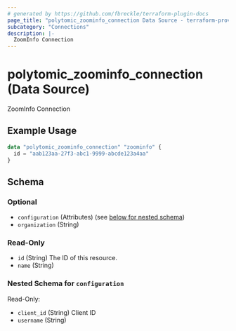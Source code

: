 ```yaml
---
# generated by https://github.com/fbreckle/terraform-plugin-docs
page_title: "polytomic_zoominfo_connection Data Source - terraform-provider-polytomic"
subcategory: "Connections"
description: |-
  ZoomInfo Connection
---
```


# polytomic_zoominfo_connection (Data Source)

ZoomInfo Connection

## Example Usage

```terraform
data "polytomic_zoominfo_connection" "zoominfo" {
  id = "aab123aa-27f3-abc1-9999-abcde123a4aa"
}
```

<!-- schema generated by tfplugindocs -->
## Schema

### Optional

- `configuration` (Attributes) (see [below for nested schema](#nestedatt--configuration))
- `organization` (String)

### Read-Only

- `id` (String) The ID of this resource.
- `name` (String)

<a id="nestedatt--configuration"></a>
### Nested Schema for `configuration`

Read-Only:

- `client_id` (String) Client ID
- `username` (String)


